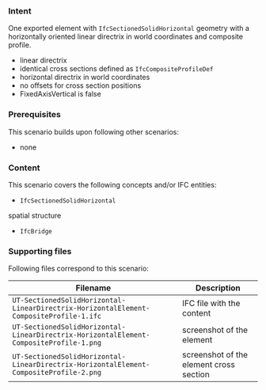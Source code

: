 ### Intent

One exported element with `IfcSectionedSolidHorizontal` geometry with a horizontally oriented linear directrix in world coordinates and composite profile.

- linear directrix
- identical cross sections defined as `IfcCompositeProfileDef`
- horizontal directrix in world coordinates
- no offsets for cross section positions
- FixedAxisVertical is false

### Prerequisites

This scenario builds upon following other scenarios:

- none

### Content

This scenario covers the following concepts and/or IFC entities:

- `IfcSectionedSolidHorizontal`

spatial structure

- `IfcBridge`

### Supporting files

Following files correspond to this scenario:

| Filename                            				        		 | Description                               |
|----------------------------------------------------------------------------------------|-------------------------------------------|
| `UT-SectionedSolidHorizontal-LinearDirectrix-HorizontalElement-CompositeProfile-1.ifc` | IFC file with the content                 |
| `UT-SectionedSolidHorizontal-LinearDirectrix-HorizontalElement-CompositeProfile-1.png` | screenshot of the element                 |
| `UT-SectionedSolidHorizontal-LinearDirectrix-HorizontalElement-CompositeProfile-2.png` | screenshot of the element cross section   |
